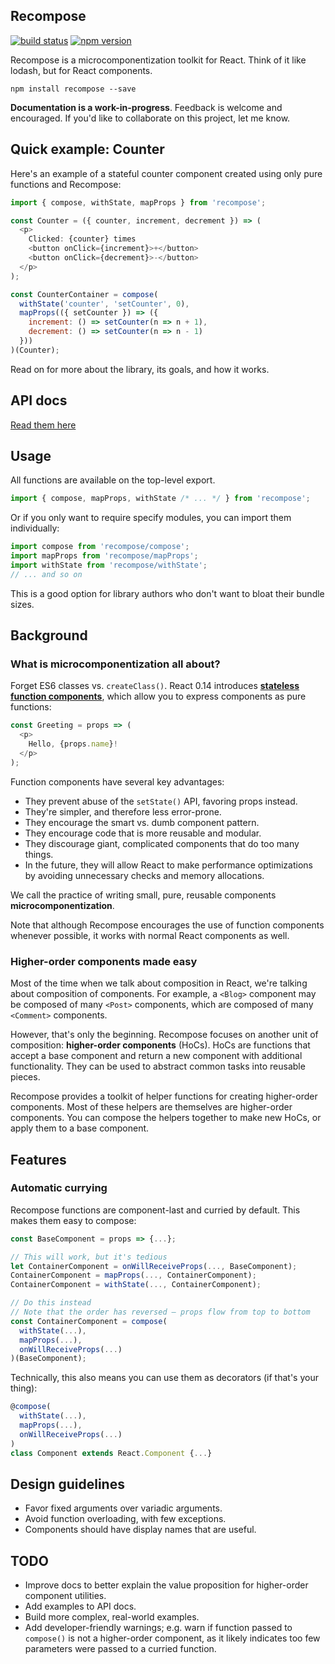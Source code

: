 Recompose
-----

[![build status](https://img.shields.io/travis/acdlite/recompose/master.svg?style=flat-square)](https://travis-ci.org/acdlite/recompose)
[![npm version](https://img.shields.io/npm/v/recompose.svg?style=flat-square)](https://www.npmjs.com/package/recompose)

Recompose is a microcomponentization toolkit for React. Think of it like lodash, but for React components.

```
npm install recompose --save
```

**Documentation is a work-in-progress**. Feedback is welcome and encouraged. If you'd like to collaborate on this project, let me know.

## Quick example: Counter

Here's an example of a stateful counter component created using only pure functions and Recompose:

```js
import { compose, withState, mapProps } from 'recompose';

const Counter = ({ counter, increment, decrement }) => (
  <p>
    Clicked: {counter} times
    <button onClick={increment}>+</button>
    <button onClick={decrement}>-</button>
  </p>
);

const CounterContainer = compose(
  withState('counter', 'setCounter', 0),
  mapProps(({ setCounter }) => ({
    increment: () => setCounter(n => n + 1),
    decrement: () => setCounter(n => n - 1)
  }))
)(Counter);
```

Read on for more about the library, its goals, and how it works.

## API docs

[Read them here](docs/API.md)

## Usage

All functions are available on the top-level export.

```js
import { compose, mapProps, withState /* ... */ } from 'recompose';
```

Or if you only want to require specify modules, you can import them individually:

```js
import compose from 'recompose/compose';
import mapProps from 'recompose/mapProps';
import withState from 'recompose/withState';
// ... and so on
```

This is a good option for library authors who don't want to bloat their bundle sizes.

## Background

### What is microcomponentization all about?

Forget ES6 classes vs. `createClass()`. React 0.14 introduces **[stateless function components](https://facebook.github.io/react/blog/2015/09/10/react-v0.14-rc1.html#stateless-function-components)**, which allow you to express components as pure functions:

```js
const Greeting = props => (
  <p>
    Hello, {props.name}!
  </p>
);
```

Function components have several key advantages:

- They prevent abuse of the `setState()` API, favoring props instead.
- They're simpler, and therefore less error-prone.
- They encourage the smart vs. dumb component pattern.
- They encourage code that is more reusable and modular.
- They discourage giant, complicated components that do too many things.
- In the future, they will allow React to make performance optimizations by avoiding unnecessary checks and memory allocations.

We call the practice of writing small, pure, reusable components **microcomponentization**.

Note that although Recompose encourages the use of function components whenever possible, it works with normal React components as well.

### Higher-order components made easy

Most of the time when we talk about composition in React, we're talking about composition of components. For example, a `<Blog>` component may be composed of many `<Post>` components, which are composed of many `<Comment>` components.

However, that's only the beginning. Recompose focuses on another unit of composition: **higher-order components** (HoCs). HoCs are functions that accept a base component and return a new component with additional functionality. They can be used to abstract common tasks into reusable pieces.

Recompose provides a toolkit of helper functions for creating higher-order components. Most of these helpers are themselves are higher-order components. You can compose the helpers together to make new HoCs, or apply them to a base component.

## Features

### Automatic currying

Recompose functions are component-last and curried by default. This makes them easy to compose:

```js
const BaseComponent = props => {...};

// This will work, but it's tedious
let ContainerComponent = onWillReceiveProps(..., BaseComponent);
ContainerComponent = mapProps(..., ContainerComponent);
ContainerComponent = withState(..., ContainerComponent);

// Do this instead
// Note that the order has reversed — props flow from top to bottom
const ContainerComponent = compose(
  withState(...),
  mapProps(...),
  onWillReceiveProps(...)
)(BaseComponent);
```

Technically, this also means you can use them as decorators (if that's your thing):

```js
@compose(
  withState(...),
  mapProps(...),
  onWillReceiveProps(...)
)
class Component extends React.Component {...}
```

## Design guidelines

- Favor fixed arguments over variadic arguments.
- Avoid function overloading, with few exceptions.
- Components should have display names that are useful.

## TODO

- Improve docs to better explain the value proposition for higher-order component utilities.
- Add examples to API docs.
- Build more complex, real-world examples.
- Add developer-friendly warnings; e.g. warn if function passed to `compose()` is not a higher-order component, as it likely indicates too few parameters were passed to a curried function.
